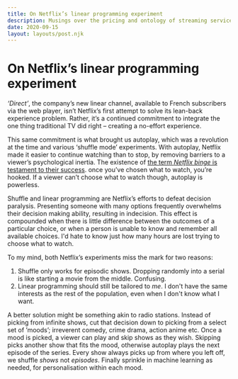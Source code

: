 ```yaml
---
title: On Netflix’s linear programming experiment
description: Musings over the pricing and ontology of streaming services.
date: 2020-09-15
layout: layouts/post.njk
---
```


# On Netflix’s linear programming experiment

_‘Direct’_, the company’s new linear channel,
available to French subscribers via the web player,
isn’t Netflix’s first attempt to solve its lean-back experience problem.
Rather, it’s a continued commitment to integrate the one thing traditional TV did right
– creating a no-effort experience.

This same commitment is what brought us autoplay,
which was a revolution at the time
and various ‘shuffle mode’ experiments.
With autoplay, Netflix made it easier to continue watching than to stop,
by removing barriers to a viewer’s psychological inertia.
The existence of [the term _Netflix binge_ is testament to their success](https://books.google.com/ngrams/graph?content=Netflix+binge%2CTV+binge%2Cbinge+watch&year_start=1940&year_end=2019&corpus=26&smoothing=3&direct_url=t1%3B%2CNetflix%20binge%3B%2Cc0%3B.t1%3B%2CTV%20binge%3B%2Cc0%3B.t1%3B%2Cbinge%20watch%3B%2Cc0).
once you’ve chosen what to watch, you’re hooked.
If a viewer can’t choose what to watch though,
autoplay is powerless.

Shuffle and linear programming are Netflix’s efforts to defeat decision paralysis.
Presenting someone with many options frequently overwhelms their decision making ability,
resulting in indecision.
This effect is compounded when there is little difference between the outcomes of a particular choice,
or when a person is unable to know and remember all available choices.
I'd hate to know just how many hours are lost trying to choose what to watch.

To my mind, both Netflix’s experiments miss the mark for two reasons:

1. Shuffle only works for episodic shows.
   Dropping randomly into a serial is like starting a movie from the middle. Confusing.
2. Linear programming should still be tailored to _me_.
   I don't have the same interests as the rest of the population,
   even when I don't know what I want.

A better solution might be something akin to radio stations.
Instead of picking from infinite shows,
cut that decision down to picking from a select set of ’moods’;
irreverent comedy, crime drama, action anime etc.
Once a mood is picked,
a viewer can play and skip shows as they wish.
Skipping picks another show that fits the mood,
otherwise autoplay plays the next episode of the series.
Every show always picks up from where you left off,
we shuffle _shows_ not _episodes_.
Finally sprinkle in machine learning as needed, for personalisation within each mood.
